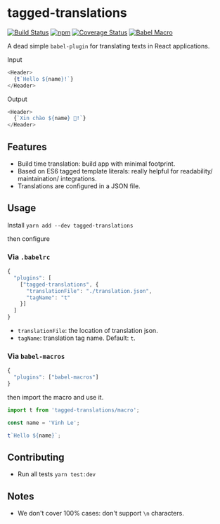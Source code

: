 # tagged-translations
[![Build Status](https://img.shields.io/travis/vinhlh/tagged-translations.svg?style=flat-square)](https://travis-ci.org/vinhlh/tagged-translations) [![npm](https://img.shields.io/npm/dw/localeval.svg?style=flat-square)](https://www.npmjs.com/package/tagged-translations) [![Coverage Status](https://img.shields.io/coveralls/github/vinhlh/tagged-translations.svg?style=flat-square)](https://coveralls.io/github/vinhlh/tagged-translations?branch=master) [![Babel Macro](https://img.shields.io/badge/babel--macro-%F0%9F%8E%A3-f5da55.svg?style=flat-square)](https://github.com/kentcdodds/babel-plugin-macros)

A dead simple `babel-plugin` for translating texts in React applications.

Input
```js
<Header>
  {t`Hello ${name}!`}
</Header>
```

Output
```js
<Header>
  {`Xin chào ${name} 🤣!`}
</Header>
```

## Features
- Build time translation: build app with minimal footprint.
- Based on ES6 tagged template literals: really helpful for readability/ maintaination/ integrations.
- Translations are configured in a JSON file.

## Usage
Install
`yarn add --dev tagged-translations`

then configure

### Via `.babelrc`

```js
{
  "plugins": [
    ["tagged-translations", {
      "translationFile": "./translation.json",
      "tagName": "t"
    }]
  ]
}
```

- `translationFile`: the location of translation json.
- `tagName`: translation tag name. Default: `t`.

### Via `babel-macros`

```js
{
  "plugins": ["babel-macros"]
}
```

then import the macro and use it.

```js
import t from 'tagged-translations/macro';

const name = 'Vinh Le';

t`Hello ${name}`;
```

## Contributing
- Run all tests
`yarn test:dev`

## Notes
- We don't cover 100% cases: don't support `\n` characters.
